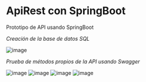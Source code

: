 # ApiRest con SpringBoot
Prototipo de API usando SpringBoot

*Creación de la base de datos SQL*


![image](https://github.com/brunomastro165/Parcial1P3/assets/127962081/ec0699e8-1e7a-4456-b2a1-7ac2b918908c)

*Prueba de métodos propios de la API usando Swagger*


![image](https://github.com/brunomastro165/Parcial1P3/assets/127962081/0c56e589-bd78-4e60-8cfc-b5dbfc30d58e)
![image](https://github.com/brunomastro165/Parcial1P3/assets/127962081/445504a3-979a-4a72-be6e-0af10aa3372d)
![image](https://github.com/brunomastro165/Parcial1P3/assets/127962081/ace4b183-9338-4310-b439-92db7dbfb242)
![image](https://github.com/brunomastro165/Parcial1P3/assets/127962081/69276b78-3426-4a02-ac27-d6a1e58ddf76)

